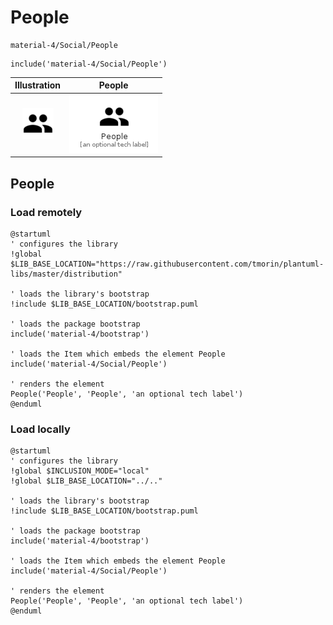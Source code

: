 # People


```text
material-4/Social/People
```

```text
include('material-4/Social/People')
```



| Illustration | People |
| :---: | :---: |
| ![illustration for Illustration](../../material-4/Social/People.png) | ![illustration for People](../../material-4/Social/People.Local.png) |




## People

### Load remotely
```plantuml
@startuml
' configures the library
!global $LIB_BASE_LOCATION="https://raw.githubusercontent.com/tmorin/plantuml-libs/master/distribution"

' loads the library's bootstrap
!include $LIB_BASE_LOCATION/bootstrap.puml

' loads the package bootstrap
include('material-4/bootstrap')

' loads the Item which embeds the element People
include('material-4/Social/People')

' renders the element
People('People', 'People', 'an optional tech label')
@enduml
```

### Load locally
```plantuml
@startuml
' configures the library
!global $INCLUSION_MODE="local"
!global $LIB_BASE_LOCATION="../.."

' loads the library's bootstrap
!include $LIB_BASE_LOCATION/bootstrap.puml

' loads the package bootstrap
include('material-4/bootstrap')

' loads the Item which embeds the element People
include('material-4/Social/People')

' renders the element
People('People', 'People', 'an optional tech label')
@enduml
```

